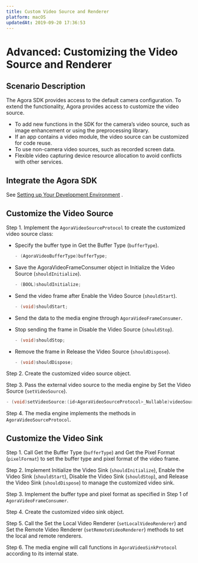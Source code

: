 ```yaml
---
title: Custom Video Source and Renderer
platform: macOS
updatedAt: 2019-09-20 17:36:53
---
```

# Advanced: Customizing the Video Source and Renderer

## Scenario Description

The Agora SDK provides access to the default camera configuration. To extend the functionality, Agora provides access to customize the video source.

- To add new functions in the SDK for the camera’s video source, such as image enhancement or using the preprocessing library.
- If an app contains a video module, the video source can be customized for code reuse.
- To use non-camera video sources, such as recorded screen data.
- Flexible video capturing device resource allocation to avoid conflicts with other services.

## Integrate the Agora SDK

See [Setting up Your Development Environment](/en/Quickstart%20Guide/mac_video) .

## Customize the Video Source

Step 1. Implement the `AgoraVideoSourceProtocol` to create the customized video source class:

- Specify the buffer type in Get the Buffer Type \(`bufferType`\).

  ```c++
  - (AgoraVideoBufferType)bufferType;
  ```

- Save the AgoraVideoFrameConsumer object in Initialize the Video Source \(`shouldInitialize`\).

  ```c++
  - (BOOL)shouldInitialize;
  ```

- Send the video frame after Enable the Video Source \(`shouldStart`\).

  ```c++
  - (void)shouldStart;
  ```

- Send the data to the media engine through `AgoraVideoFrameConsumer`.

- Stop sending the frame in Disable the Video Source \(`shouldStop`\).

  ```c++
  - (void)shouldStop;
  ```

- Remove the frame in Release the Video Source \(`shouldDispose`\).

  ```c++
  - (void)shouldDispose;
  ```

Step 2. Create the customized video source object.

Step 3. Pass the external video source to the media engine by Set the Video Source \(`setVideoSource`\).

```c++
- (void)setVideoSource:(id<AgoraVideoSourceProtocol>_Nullable)videoSource;
```

Step 4. The media engine implements the methods in `AgoraVideoSourceProtocol`.

## Customize the Video Sink

Step 1. Call Get the Buffer Type \(`bufferType`\) and Get the Pixel Format \(`pixelFormat`\) to set the buffer type and pixel format of the video frame.

Step 2. Implement Initialize the Video Sink \(`shouldInitialize`\), Enable the Video Sink \(`shouldStart`\), Disable the Video Sink \(`shouldStop`\), and Release the Video Sink \(`shouldDispose`\) to manage the customized video sink.

Step 3. Implement the buffer type and pixel format as specified in Step 1 of `AgoraVideoFrameConsumer`.

Step 4. Create the customized video sink object.

Step 5. Call the Set the Local Video Renderer \(`setLocalVideoRenderer`\) and Set the Remote Video Renderer \(`setRemoteVideoRenderer`\) methods to set the local and remote renderers.

Step 6. The media engine will call functions in `AgoraVideoSinkProtocol` according to its internal state.